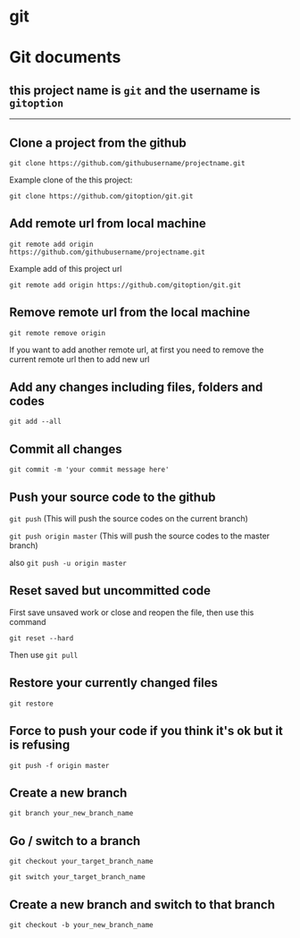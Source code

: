 # git
# Git documents

## this project name is `git` and the username is `gitoption`

***

## Clone a project from the github

`git clone https://github.com/githubusername/projectname.git`

Example clone of the this project:

`git clone https://github.com/gitoption/git.git`

## Add remote url from local machine
`git remote add origin https://github.com/githubusername/projectname.git`

Example add of this project url

`git remote add origin https://github.com/gitoption/git.git`

## Remove remote url from the local machine

`git remote remove origin`

If you want to add another remote url, at first you need to remove the current remote url then to add new url

## Add any changes including files, folders and codes
`git add --all`

## Commit all changes 
`git commit -m 'your commit message here'`

## Push your source code to the github
`git push` (This will push the source codes on the current branch)

`git push origin master` (This will push the source codes to the master branch)

also `git push -u origin master`

## Reset saved but uncommitted code 
First save unsaved work or close and reopen the file, then use this command

`git reset --hard` 

Then use `git pull`

## Restore your currently changed files

`git restore`

## Force to push your code if you think it's ok but it is refusing

`git push -f origin master`

## Create a new branch
`git branch your_new_branch_name`

## Go / switch to a branch
`git checkout your_target_branch_name`

`git switch your_target_branch_name`

## Create a new branch and switch to that branch

`git checkout -b your_new_branch_name`
